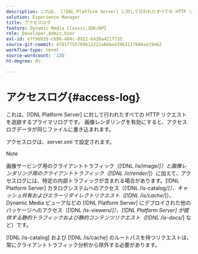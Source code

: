 ```yaml
---
description: これは、 [!DNL Platform Server] に対して行われたすべての HTTP リクエストを追跡するプライマリログです。 画像レンダリングを有効にすると、アクセスログデータが同じファイルに書き込まれます。
solution: Experience Manager
title: アクセスログ
feature: Dynamic Media Classic,SDK/API
role: Developer,Admin,User
exl-id: e7f9d935-cb98-404c-8922-6420a4217733
source-git-commit: 4f81f755789613222a66bed2961117604ae19e62
workflow-type: tm+mt
source-wordcount: '135'
ht-degree: 0%

---
```


# アクセスログ{#access-log}

これは、[!DNL Platform Server] に対して行われたすべての HTTP リクエストを追跡するプライマリログです。 画像レンダリングを有効にすると、アクセスログデータが同じファイルに書き込まれます。

アクセスログは、server.xml で設定されます。

>[!NOTE]
>
>画像サービング用のクライアントトラフィック（[!DNL /is/image/*]）と画像レンダリング用のクライアントトラフィック（[!DNL /ir/render/*]）に加えて、アクセスログには、特定の内部トラフィックが含まれる場合があります。[!DNL Platform Server] カタログシステムへのアクセス（[!DNL /is-catalog/*]）、キャッシュ共有およびエラーリダイレクトリクエスト（[!DNL /is/cache/*]）、Dynamic Media ビューアなどの [!DNL Platform Server] にデプロイされた他のパッケージへのアクセス（[!DNL /is-viewers/*]）、[!DNL Platform Server] が提供する静的トラフィックおよび静的コンテンツリクエスト（[!DNL /is-docs/*] など）です。

[!DNL /is-catalog] および [!DNL /is/cache] のルートパスを持つリクエストは、常にクライアントトラフィック分析から除外する必要があります。

